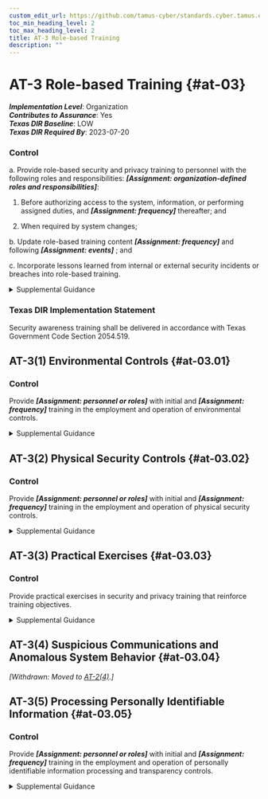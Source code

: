 ```yaml
---
custom_edit_url: https://github.com/tamus-cyber/standards.cyber.tamus.edu/tree/main/static/content/tamus.edu/TAMUS_profile.xml
toc_min_heading_level: 2
toc_max_heading_level: 2
title: AT-3 Role-based Training
description: ""
---
```


# AT-3 Role-based Training {#at-03}

_**Implementation Level**_: Organization\
_**Contributes to Assurance**_: Yes\
_**Texas DIR Baseline**_: LOW\
_**Texas DIR Required By**_: 2023-07-20

### Control

a. Provide role-based security and privacy training to personnel with the following roles and responsibilities: _**[Assignment: organization-defined roles and responsibilities]**_:

1. Before authorizing access to the system, information, or performing assigned duties, and _**[Assignment: frequency]**_ thereafter; and

2. When required by system changes;

b. Update role-based training content _**[Assignment: frequency]**_ and following _**[Assignment: events]**_ ; and

c. Incorporate lessons learned from internal or external security incidents or breaches into role-based training.

<details>
  <summary>Supplemental Guidance</summary>

a. Provide role-based security and privacy training to personnel with the following roles and responsibilities: _**[Assignment: organization-defined roles and responsibilities]**_:

1. Before authorizing access to the system, information, or performing assigned duties, and _**[Assignment: frequency]**_ thereafter; and

2. When required by system changes;

b. Update role-based training content _**[Assignment: frequency]**_ and following _**[Assignment: events]**_ ; and

c. Incorporate lessons learned from internal or external security incidents or breaches into role-based training.

</details>

### Texas DIR Implementation Statement

Security awareness training shall be delivered in accordance with Texas Government Code Section 2054.519.

## AT-3(1) Environmental Controls {#at-03.01}

### Control

Provide _**[Assignment: personnel or roles]**_ with initial and _**[Assignment: frequency]**_ training in the employment and operation of environmental controls.

<details>
  <summary>Supplemental Guidance</summary>

Provide _**[Assignment: personnel or roles]**_ with initial and _**[Assignment: frequency]**_ training in the employment and operation of environmental controls.

</details>

## AT-3(2) Physical Security Controls {#at-03.02}

### Control

Provide _**[Assignment: personnel or roles]**_ with initial and _**[Assignment: frequency]**_ training in the employment and operation of physical security controls.

<details>
  <summary>Supplemental Guidance</summary>

Provide _**[Assignment: personnel or roles]**_ with initial and _**[Assignment: frequency]**_ training in the employment and operation of physical security controls.

</details>

## AT-3(3) Practical Exercises {#at-03.03}

### Control

Provide practical exercises in security and privacy training that reinforce training objectives.

<details>
  <summary>Supplemental Guidance</summary>

Provide practical exercises in security and privacy training that reinforce training objectives.

</details>

## AT-3(4) Suspicious Communications and Anomalous System Behavior {#at-03.04}

_[Withdrawn: Moved to [AT-2(4)](../at/at-02#at-02.04).]_

## AT-3(5) Processing Personally Identifiable Information {#at-03.05}

### Control

Provide _**[Assignment: personnel or roles]**_ with initial and _**[Assignment: frequency]**_ training in the employment and operation of personally identifiable information processing and transparency controls.

<details>
  <summary>Supplemental Guidance</summary>

Provide _**[Assignment: personnel or roles]**_ with initial and _**[Assignment: frequency]**_ training in the employment and operation of personally identifiable information processing and transparency controls.

</details>

